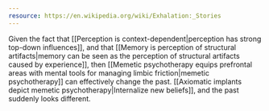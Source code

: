 ```yaml
---
resource: https://en.wikipedia.org/wiki/Exhalation:_Stories
---
```


Given the fact that [[Perception is context-dependent|perception has strong top-down influences]], and that [[Memory is perception of structural artifacts|memory can be seen as the perception of structural artifacts caused by experience]], then [[Memetic psychotherapy equips prefrontal areas with mental tools for managing limbic friction|memetic psychotherapy]] can effectively change the past. [[Axiomatic implants depict memetic psychotherapy|Internalize new beliefs]], and the past suddenly looks different.